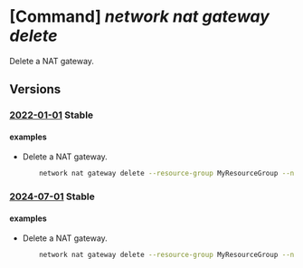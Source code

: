# [Command] _network nat gateway delete_

Delete a NAT gateway.

## Versions

### [2022-01-01](/Resources/mgmt-plane/L3N1YnNjcmlwdGlvbnMve30vcmVzb3VyY2Vncm91cHMve30vcHJvdmlkZXJzL21pY3Jvc29mdC5uZXR3b3JrL25hdGdhdGV3YXlzL3t9/2022-01-01.xml) **Stable**

<!-- mgmt-plane /subscriptions/{}/resourcegroups/{}/providers/microsoft.network/natgateways/{} 2022-01-01 -->

#### examples

- Delete a NAT gateway.
    ```bash
        network nat gateway delete --resource-group MyResourceGroup --name MyNatGateway
    ```

### [2024-07-01](/Resources/mgmt-plane/L3N1YnNjcmlwdGlvbnMve30vcmVzb3VyY2Vncm91cHMve30vcHJvdmlkZXJzL21pY3Jvc29mdC5uZXR3b3JrL25hdGdhdGV3YXlzL3t9/2024-07-01.xml) **Stable**

<!-- mgmt-plane /subscriptions/{}/resourcegroups/{}/providers/microsoft.network/natgateways/{} 2024-07-01 -->

#### examples

- Delete a NAT gateway.
    ```bash
        network nat gateway delete --resource-group MyResourceGroup --name MyNatGateway
    ```
